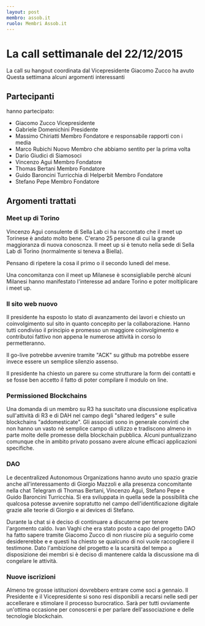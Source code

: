 ```yaml
---
layout: post
membro: assob.it
ruolo: Membri Assob.it
---
```

# La call settimanale del 22/12/2015

La call su hangout coordinata dal Vicepresidente Giacomo Zucco ha avuto 
Questa settimana alcuni argomenti interessanti
<!--- more -->

## Partecipanti

hanno partecipato:

* Giacomo Zucco Vicepresidente
* Gabriele Domenichini Presidente
* Massimo Chiriatti Membro Fondatore e responsabile rapporti con i media
* Marco Rubichi Nuovo Membro che abbiamo sentito per la prima volta
* Dario Giudici di Siamosoci
* Vincenzo Aguì Membro Fondatore
* Thomas Bertani Membro Fondatore
* Guido Baroncini Turricchia di Helperbit Membro Fondatore
* Stefano Pepe Membro Fondatore

## Argomenti trattati

### Meet up di Torino

Vincenzo Aguì consulente di Sella Lab ci ha raccontato che il meet up Torinese è
andato molto bene. C'erano 25 persone di cui la grande maggioranza di nuova
conoscnza.
Il meet up si è tenuto nella sede di Sella Lab di Torino (normalmente si teneva
a Biella).

Pensano di ripetere la cosa il primo o il secondo lunedì del mese.

Una concomitanza con il meet up Milanese è sconsigliabile perchè alcuni
Milanesi hanno manifestato l'interesse ad andare Torino e poter moltiplicare i
meet up.

### Il sito web nuovo

Il presidente ha esposto lo stato di avanzamento dei lavori e chiesto un
coinvolgimento sul sito in quanto concepito per la collaborazione.
Hanno tutti condiviso il principio e promesso un maggiore coinvolgimento e 
contributoi fattivo non appena le numerose attività in corso lo permetteranno.

Il go-live potrebbe avvenire tramite "ACK" su github ma potrebbe essere invece
essere un semplice silenzio assenso.

Il presidente ha chiesto un parere su come strutturare la form dei contatti e
se fosse ben accetto il fatto di poter compilare il modulo on line.

### Permissioned Blockchains

Una domanda di un membro su R3 ha suscitato una discussione esplicativa 
sull'attività di R3 e di DAH nel campo degli "shared ledgers" e sulle 
blockchains "addomesticate".
Gli associati sono in generale convinti che non hanno un vasto nè semplice
campo di utilizzo e tradiscono almeno in parte molte delle promesse della 
blockchain pubblica. Alcuni puntualizzano comunque che in ambito privato
possano avere alcune efficaci applicazioni specifiche.

### DAO

Le decentralized Autonomous Organizations hanno avuto uno spazio grazie anche
all'interessamento di Giorgio Mazzoli e alla presenza concomitante nella chat 
Telegram di Thomas Bertani, Vincenzo Aguì, Stefano Pepe e Guido Baroncini
Turricchia. Si era sviluppata in quella sede la possibilità che qualcosa 
potesse avvenire sopratutto nel campo dell'identificazione digitale grazie 
alle teorie di Giorgio e ai devices di Stefano.

Durante la chat si è deciso di continuare a discuterne per tenere l'argomento
caldo. Ivan Vaghi che era stato posto a capo del progetto DAO ha fatto sapere
tramite Giacomo Zucco di non riuscire più a seguirlo come desidererebbe e 
e questi ha chiesto se qualcuno di noi vuole raccogliere il testimone.
Dato l'ambizione del progetto e la scarsità del tempo a disposizione dei
membri si è deciso di mantenere calda la discussione ma di congelare le
attività.

### Nuove iscrizioni

Almeno tre grosse istituzioni dovrebbero entrare come soci a gennaio.
Il Presidente e il Vicepresidente si sono resi disponibili a recarsi nelle sedi
per accellerare e stimolare il processo burocratico. Sarà per tutti ovviamente
un'ottima occasione per conoscersi e per parlare dell'associazione e delle
tecnologie blockchain.
  
 
